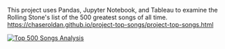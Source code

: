 This project uses Pandas, Jupyter Notebook, and Tableau to examine the Rolling Stone's list of the 500 greatest songs of all time.
https://chaseroldan.github.io/project-top-songs/project-top-songs.html

<div class='tableauPlaceholder' id='viz1634332747304' style='position: relative'><noscript><a href='#'><img alt='Top 500 Songs Analysis ' src='https:&#47;&#47;public.tableau.com&#47;static&#47;images&#47;To&#47;Top5002_16121784151710&#47;Top500SongAnalysis&#47;1_rss.png' style='border: none' /></a></noscript><object class='tableauViz'  style='display:none;'><param name='host_url' value='https%3A%2F%2Fpublic.tableau.com%2F' /> <param name='embed_code_version' value='3' /> <param name='site_root' value='' /><param name='name' value='Top5002_16121784151710&#47;Top500SongAnalysis' /><param name='tabs' value='no' /><param name='toolbar' value='yes' /><param name='static_image' value='https:&#47;&#47;public.tableau.com&#47;static&#47;images&#47;To&#47;Top5002_16121784151710&#47;Top500SongAnalysis&#47;1.png' /> <param name='animate_transition' value='yes' /><param name='display_static_image' value='yes' /><param name='display_spinner' value='yes' /><param name='display_overlay' value='yes' /><param name='display_count' value='yes' /><param name='language' value='en-US' /></object></div>
